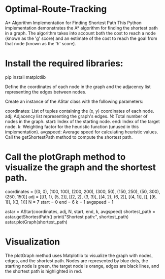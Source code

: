 # Optimal-Route-Tracking
A* Algorithm Implementation for Finding Shortest Path
This Python implementation demonstrates the A* algorithm for finding the shortest path in a graph. The algorithm takes into account both the cost to reach a node (known as the 'g' score) and an estimate of the cost to reach the goal from that node (known as the 'h' score).

# Install the required libraries:

pip install matplotlib

Define the coordinates of each node in the graph and the adjacency list representing the edges between nodes.

Create an instance of the AStar class with the following parameters:

coordinates: List of tuples containing the (x, y) coordinates of each node.
adj: Adjacency list representing the graph's edges.
N: Total number of nodes in the graph.
start: Index of the starting node.
end: Index of the target node.
k: Weighting factor for the heuristic function (unused in this implementation).
avgspeed: Average speed for calculating heuristic values.
Call the getShortestPath method to compute the shortest path.

# Call the plotGraph method to visualize the graph and the shortest path.

coordinates = [(0, 0), (100, 100), (200, 200), (300, 50), (150, 250), (50, 300), (250, 150)]
adj = [[(1, 1), (5, 2)], [(2, 2), (3, 3)], [(4, 2), (6, 2)], [(4, 1)], [], [(6, 1)], [(3, 1)]]
N = 7
start = 0
end = 6
k = 1
avgspeed = 1

astar = AStar(coordinates, adj, N, start, end, k, avgspeed)
shortest_path = astar.getShortestPath()
print("Shortest path:", shortest_path)
astar.plotGraph(shortest_path)

# Visualization
The plotGraph method uses Matplotlib to visualize the graph with nodes, edges, and the shortest path. Nodes are represented by blue dots, the starting node is green, the target node is orange, edges are black lines, and the shortest path is highlighted in red.

